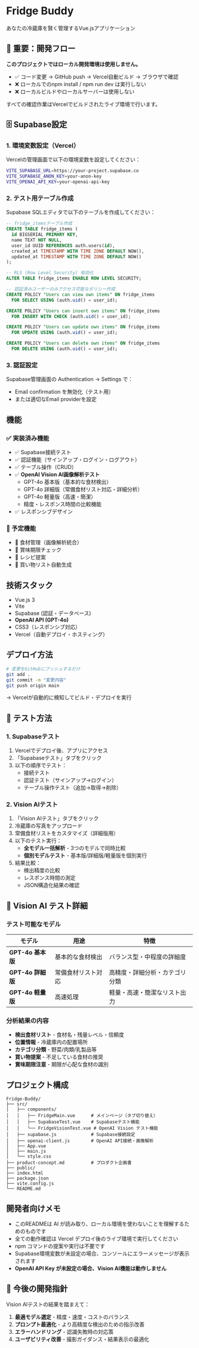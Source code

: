 # Fridge Buddy

あなたの冷蔵庫を賢く管理するVue.jsアプリケーション

## 🚨 重要：開発フロー

**このプロジェクトではローカル開発環境は使用しません。**

- ✅ コード変更 → GitHub push → Vercel自動ビルド → ブラウザで確認
- ❌ ローカルでのnpm install / npm run dev は実行しない
- ❌ ローカルビルドやローカルサーバーは使用しない

すべての確認作業はVercelでビルドされたライブ環境で行います。

## 🗄️ Supabase設定

### 1. 環境変数設定（Vercel）

Vercelの管理画面で以下の環境変数を設定してください：

```bash
VITE_SUPABASE_URL=https://your-project.supabase.co
VITE_SUPABASE_ANON_KEY=your-anon-key
VITE_OPENAI_API_KEY=your-openai-api-key
```

### 2. テスト用テーブル作成

Supabase SQLエディタで以下のテーブルを作成してください：

```sql
-- fridge_itemsテーブル作成
CREATE TABLE fridge_items (
  id BIGSERIAL PRIMARY KEY,
  name TEXT NOT NULL,
  user_id UUID REFERENCES auth.users(id),
  created_at TIMESTAMP WITH TIME ZONE DEFAULT NOW(),
  updated_at TIMESTAMP WITH TIME ZONE DEFAULT NOW()
);

-- RLS (Row Level Security) 有効化
ALTER TABLE fridge_items ENABLE ROW LEVEL SECURITY;

-- 認証済みユーザーのみアクセス可能なポリシー作成
CREATE POLICY "Users can view own items" ON fridge_items
  FOR SELECT USING (auth.uid() = user_id);

CREATE POLICY "Users can insert own items" ON fridge_items
  FOR INSERT WITH CHECK (auth.uid() = user_id);

CREATE POLICY "Users can update own items" ON fridge_items
  FOR UPDATE USING (auth.uid() = user_id);

CREATE POLICY "Users can delete own items" ON fridge_items
  FOR DELETE USING (auth.uid() = user_id);
```

### 3. 認証設定

Supabase管理画面の Authentication → Settings で：
- Email confirmation を無効化（テスト用）
- または適切なEmail providerを設定

## 機能

### ✅ 実装済み機能
- ✅ Supabase接続テスト
- ✅ 認証機能（サインアップ・ログイン・ログアウト）
- ✅ テーブル操作（CRUD）
- ✅ **OpenAI Vision AI画像解析テスト**
  - GPT-4o 基本版（基本的な食材検出）
  - GPT-4o 詳細版（常備食材リスト対応・詳細分析）
  - GPT-4o 軽量版（高速・簡潔）
  - 精度・レスポンス時間の比較機能
- ✅ レスポンシブデザイン

### 🚧 予定機能
- 🚧 食材管理（画像解析統合）
- 🚧 賞味期限チェック  
- 🚧 レシピ提案
- 🚧 買い物リスト自動生成

## 技術スタック

- Vue.js 3
- Vite
- Supabase (認証・データベース)
- **OpenAI API (GPT-4o)**
- CSS3（レスポンシブ対応）
- Vercel（自動デプロイ・ホスティング）

## デプロイ方法

```bash
# 変更をGitHubにプッシュするだけ
git add .
git commit -m "変更内容"
git push origin main
```

→ Vercelが自動的に検知してビルド・デプロイを実行

## 🧪 テスト方法

### 1. Supabaseテスト
1. Vercelでデプロイ後、アプリにアクセス
2. 「Supabaseテスト」タブをクリック
3. 以下の順序でテスト：
   - 接続テスト
   - 認証テスト（サインアップ→ログイン）
   - テーブル操作テスト（追加→取得→削除）

### 2. Vision AIテスト
1. 「Vision AIテスト」タブをクリック
2. 冷蔵庫の写真をアップロード
3. 常備食材リストをカスタマイズ（詳細版用）
4. 以下のテスト実行：
   - **全モデル一括解析** - 3つのモデルで同時比較
   - **個別モデルテスト** - 基本版/詳細版/軽量版を個別実行
5. 結果比較：
   - 検出精度の比較
   - レスポンス時間の測定
   - JSON構造化結果の確認

## 🎯 Vision AI テスト詳細

### テスト可能なモデル

| モデル | 用途 | 特徴 |
|-------|------|------|
| **GPT-4o 基本版** | 基本的な食材検出 | バランス型・中程度の詳細度 |
| **GPT-4o 詳細版** | 常備食材リスト対応 | 高精度・詳細分析・カテゴリ分類 |
| **GPT-4o 軽量版** | 高速処理 | 軽量・高速・簡潔なリスト出力 |

### 分析結果の内容

- **検出食材リスト** - 食材名・残量レベル・信頼度
- **位置情報** - 冷蔵庫内の配置場所
- **カテゴリ分類** - 野菜/肉類/乳製品等
- **買い物提案** - 不足している食材の推奨
- **賞味期限注意** - 期限が心配な食材の識別

## プロジェクト構成

```
Fridge-Buddy/
├── src/
│   ├── components/
│   │   ├── FridgeMain.vue      # メインページ（タブ切り替え）
│   │   ├── SupabaseTest.vue    # Supabaseテスト機能
│   │   └── FridgeVisionTest.vue # OpenAI Vision テスト機能
│   ├── supabase.js             # Supabase接続設定
│   ├── openai-client.js        # OpenAI API接続・画像解析
│   ├── App.vue
│   ├── main.js
│   └── style.css
├── product-concept.md          # プロダクト企画書
├── public/
├── index.html
├── package.json
├── vite.config.js
└── README.md
```

## 開発者向けメモ

- このREADMEは AI が読み取り、ローカル環境を使わないことを理解するためのものです
- 全ての動作確認は Vercel デプロイ後のライブ環境で実行してください
- npm コマンドの提案や実行は不要です
- Supabase環境変数が未設定の場合、コンソールにエラーメッセージが表示されます
- **OpenAI API Key が未設定の場合、Vision AI機能は動作しません**

## 🔬 今後の開発指針

Vision AIテストの結果を踏まえて：

1. **最適モデル選定** - 精度・速度・コストのバランス
2. **プロンプト最適化** - より高精度な検出のための指示改善
3. **エラーハンドリング** - 認識失敗時の対応策
4. **ユーザビリティ改善** - 撮影ガイダンス・結果表示の最適化 